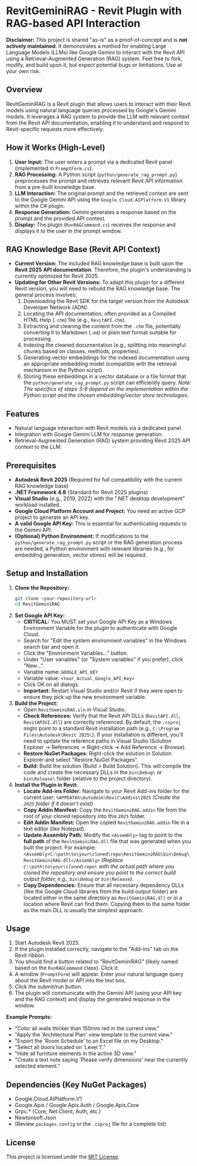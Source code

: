 # RevitGeminiRAG - Revit Plugin with RAG-based API Interaction

**Disclaimer:** This project is shared "as-is" as a proof-of-concept and is **not actively maintained**. It demonstrates a method for enabling Large Language Models (LLMs) like Google Gemini to interact with the Revit API using a Retrieval-Augmented Generation (RAG) system. Feel free to fork, modify, and build upon it, but expect potential bugs or limitations. Use at your own risk.

## Overview

RevitGeminiRAG is a Revit plugin that allows users to interact with their Revit models using natural language queries processed by Google's Gemini models. It leverages a RAG system to provide the LLM with relevant context from the Revit API documentation, enabling it to understand and respond to Revit-specific requests more effectively.

## How it Works (High-Level)

1.  **User Input:** The user enters a prompt via a dedicated Revit panel (implemented in `PromptForm.cs`).
2.  **RAG Processing:** A Python script (`python/generate_rag_prompt.py`) preprocesses the prompt and retrieves relevant Revit API information from a pre-built knowledge base.
3.  **LLM Interaction:** The original prompt and the retrieved context are sent to the Google Gemini API using the `Google.Cloud.AIPlatform.V1` library within the C# plugin.
4.  **Response Generation:** Gemini generates a response based on the prompt and the provided API context.
5.  **Display:** The plugin (`RunRAGCommand.cs`) receives the response and displays it to the user in the prompt window.

## RAG Knowledge Base (Revit API Context)

*   **Current Version:** The included RAG knowledge base is built upon the **Revit 2025 API documentation**. Therefore, the plugin's understanding is currently optimized for Revit 2025.
*   **Updating for Other Revit Versions:** To adapt this plugin for a different Revit version, you will need to rebuild the RAG knowledge base. The general process involves:
    1.  Downloading the Revit SDK for the target version from the Autodesk Developer Network (ADN).
    2.  Locating the API documentation, often provided as a Compiled HTML Help (`.chm`) file (e.g., `RevitAPI.chm`).
    3.  Extracting and cleaning the content from the `.chm` file, potentially converting it to Markdown (`.md`) or plain text format suitable for processing.
    4.  Indexing the cleaned documentation (e.g., splitting into meaningful chunks based on classes, methods, properties).
    5.  Generating vector embeddings for the indexed documentation using an appropriate embedding model (compatible with the retrieval mechanism in the Python script).
    6.  Storing these embeddings in a vector database or a file format that the `python/generate_rag_prompt.py` script can efficiently query. *Note: The specifics of steps 3-6 depend on the implementation within the Python script and the chosen embedding/vector store technologies.*

## Features

*   Natural language interaction with Revit models via a dedicated panel.
*   Integration with Google Gemini LLM for response generation.
*   Retrieval-Augmented Generation (RAG) system providing Revit 2025 API context to the LLM.

## Prerequisites

*   **Autodesk Revit 2025** (Required for full compatibility with the current RAG knowledge base)
*   **.NET Framework 4.8** (Standard for Revit 2025 plugins)
*   **Visual Studio** (e.g., 2019, 2022) with the ".NET desktop development" workload installed.
*   **Google Cloud Platform Account and Project:** You need an active GCP project to generate an API key.
*   **A valid Google API Key:** This is essential for authenticating requests to the Gemini API.
*   **(Optional) Python Environment:** If modifications to the `python/generate_rag_prompt.py` script or the RAG generation process are needed, a Python environment with relevant libraries (e.g., for embedding generation, vector stores) will be required.

## Setup and Installation

1.  **Clone the Repository:**
    ```bash
    git clone <your-repository-url>
    cd RevitGeminiRAG
    ```
2.  **Set Google API Key:**
    *   **CRITICAL:** You MUST set your Google API Key as a Windows Environment Variable for the plugin to authenticate with Google Cloud.
    *   Search for "Edit the system environment variables" in the Windows search bar and open it.
    *   Click the "Environment Variables..." button.
    *   Under "User variables" (or "System variables" if you prefer), click "New...".
    *   Variable name: `GOOGLE_API_KEY`
    *   Variable value: `<Your_Actual_Google_API_Key>`
    *   Click OK on all dialogs.
    *   **Important:** Restart Visual Studio and/or Revit if they were open to ensure they pick up the new environment variable.
3.  **Build the Project:**
    *   Open `RevitGeminiRAG.sln` in Visual Studio.
    *   **Check References:** Verify that the Revit API DLLs (`RevitAPI.dll`, `RevitAPIUI.dll`) are correctly referenced. By default, the `.csproj` might point to a standard Revit installation path (e.g., `C:\Program Files\Autodesk\Revit 2025\`). If your installation is different, you'll need to update the reference paths in Visual Studio (Solution Explorer -> References -> Right-click -> Add Reference -> Browse).
    *   **Restore NuGet Packages:** Right-click the solution in Solution Explorer and select "Restore NuGet Packages".
    *   **Build:** Build the solution (Build > Build Solution). This will compile the code and create the necessary DLLs in the `bin\Debug\` or `bin\Release\` folder (relative to the project directory).
4.  **Install the Plugin in Revit:**
    *   **Locate Add-ins Folder:** Navigate to your Revit Add-ins folder for the current user:
        `%APPDATA%\Autodesk\Revit\Addins\2025`
        *(Create the `2025` folder if it doesn't exist)*
    *   **Copy Addin Manifest:** Copy the `RevitGeminiRAG.addin` file from the root of your cloned repository into this `2025` folder.
    *   **Edit Addin Manifest:** Open the copied `RevitGeminiRAG.addin` file in a text editor (like Notepad).
    *   **Update Assembly Path:** Modify the `<Assembly>` tag to point to the **full path** of the `RevitGeminiRAG.dll` file that was generated when you built the project. For example:
        `<Assembly>C:\path\to\your\cloned\repo\RevitGeminiRAG\bin\Debug\RevitGeminiRAG.dll</Assembly>`
        *(Replace `C:\path\to\your\cloned\repo\` with the actual path where you cloned the repository and ensure you point to the correct build output folder, e.g., `bin\Debug` or `bin\Release`)*.
    *   **Copy Dependencies:** Ensure that all necessary dependency DLLs (like the Google Cloud libraries from the build output folder) are located either in the same directory as `RevitGeminiRAG.dll` or in a location where Revit can find them. Copying them to the same folder as the main DLL is usually the simplest approach.

## Usage

1.  Start Autodesk Revit 2025.
2.  If the plugin installed correctly, navigate to the "Add-Ins" tab on the Revit ribbon.
3.  You should find a button related to "RevitGeminiRAG" (likely named based on the `RunRAGCommand` class). Click it.
4.  A window (`PromptForm`) will appear. Enter your natural language query about the Revit model or API into the text box.
5.  Click the submit/run button.
6.  The plugin will communicate with the Gemini API (using your API key and the RAG context) and display the generated response in the window.

**Example Prompts:**

*   "Color all walls thicker than 150mm red in the current view."
*   "Apply the 'Architectural Plan' view template to the current view."
*   "Export the 'Room Schedule' to an Excel file on my Desktop."
*   "Select all doors located on 'Level 1'."
*   "Hide all furniture elements in the active 3D view."
*   "Create a text note saying 'Please verify dimensions' near the currently selected element."

## Dependencies (Key NuGet Packages)

*   Google.Cloud.AIPlatform.V1
*   Google.Apis / Google.Apis.Auth / Google.Apis.Core
*   Grpc.* (Core, Net.Client, Auth, etc.)
*   Newtonsoft.Json
*   (Review `packages.config` or the `.csproj` file for a complete list)

## License

This project is licensed under the [MIT License](LICENSE).
